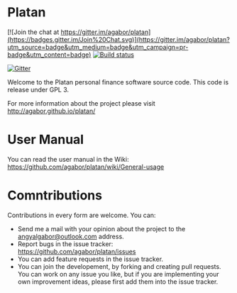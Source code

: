 Platan
======

[![Join the chat at https://gitter.im/agabor/platan](https://badges.gitter.im/Join%20Chat.svg)](https://gitter.im/agabor/platan?utm_source=badge&utm_medium=badge&utm_campaign=pr-badge&utm_content=badge)
[![Build status](https://ci.appveyor.com/api/projects/status/mwrd5jodt40291pe?svg=true)](https://ci.appveyor.com/project/agabor/platan)

[![Gitter](https://badges.gitter.im/Join%20Chat.svg)](https://gitter.im/agabor/platan?utm_source=badge&utm_medium=badge&utm_campaign=pr-badge&utm_content=badge)  

Welcome to the Platan personal finance software source code. This code is release under GPL 3.

For more information about the project please visit http://agabor.github.io/platan/

User Manual
===========
You can read the user manual in the Wiki:
https://github.com/agabor/platan/wiki/General-usage

Comntributions
==============
Contributions in every form are welcome. You can:
* Send me a mail with your opinion about the project to the angyalgabor@outlook.com address.
* Report bugs in the issue tracker: https://github.com/agabor/platan/issues
* You can add feature requests in the issue tracker.
* You can join the developement, by forking and creating pull requests. You can work on any issue you like, but if you are implementing your own improvement ideas, please first add them into the issue tracker.
